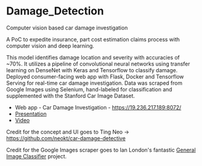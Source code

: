# Damage_Detection
Computer vision based car damage investigation


A PoC to expedite insurance, part cost estimation claims process with computer vision and deep learning. 

This model identifies damage location and severity with accuracies of ~70%. It utilizes a pipeline of convolutional neural networks using transfer learning on DenseNet with Keras and Tensorflow to classify damage. Deployed consumer-facing web app with Flask, Docker and Tensorflow Serving for real-time car damage investigation. Data was scraped from Google Images using Selenium, hand-labeled for classification and supplemented with the Stanford Car Image Dataset.

* Web app - Car Damage Investigation - https://19.236.217.189:8072/
* [Presentation](Presentation.pdf)
* [Video](demo.mp4)

Credit for the concept and UI goes to Ting Neo -> https://github.com/neokt/car-damage-detective

Credit for the Google Images scraper goes to Ian London's fantastic [General Image Classifier](https://github.com/IanLondon/general_img_classifier) project.


